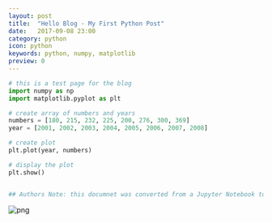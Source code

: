 ```yaml
---
layout: post
title:  "Hello Blog - My First Python Post"
date:   2017-09-08 23:00
category: python
icon: python
keywords: python, numpy, matplotlib
preview: 0
---
```


```python
# this is a test page for the blog
import numpy as np
import matplotlib.pyplot as plt

# create array of numbers and years
numbers = [180, 215, 232, 225, 200, 276, 300, 369]
year = [2001, 2002, 2003, 2004, 2005, 2006, 2007, 2008]

# create plot
plt.plot(year, numbers)

# display the plot
plt.show()


## Authors Note: this documnet was converted from a Jupyter Notebook to markdown, using nbconvert

```


![png]({{blog.duncanmunslow.com}}/_posts/images/test_0_0.png)

